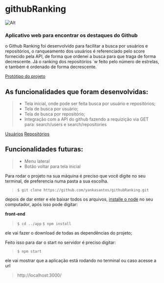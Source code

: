 # githubRanking


![Alt](./app/src/assets/Github_Ranking.gif)



### Aplicativo web para encontrar os destaques do Github

o Github Ranking  foi desenvolvido para facilitar a busca por usuários e repositórios,
o ranqueamento dos usuários é referenciado pelo score fornecido pela API, de forma que ordenei a busca para que traga de forma decrescente. Já o ranking dos repositórios ´w feito pelo número de estrelas, e também é ordenado de forma decrescente.


[Protótipo do projeto](https://www.figma.com/file/pSPYZ54UDt8YyPhvkCAhol/GithubRanking?node-id=11%3A3 "figma - Github Ranking")

## As funcionalidades que foram desenvolvidas:

> *  Tela inicial, onde pode ser feita busca por usuário e repositórios;
> *  Tela de busca por usuário; 
> *  Tela de busca por repositório;
> *  Integração com a API do github fazendo a requizição via GET para: search/users e search/repositories 

[Usuários](https://developer.github.com/v3/search/#search-users " Documentação Github API")
[Repositórios](https://developer.github.com/v3/search/#search-repositories " Documentação Github API")


## Funcionalidades futuras:

> * Menu lateral
> * Botão voltar para tela inicial



Para rodar o projeto na sua máquina é preciso que você digite
no seu terminal, de preferencia numa pasta a sua escolha.

> `$ git clone https://github.com/yankasantos/githubRanking.git`

depois de dar enter e ele baixar todos os arquivos, [installe o node](https://nodejs.org/en/) no seu computador, após isso pode digitar:


 **front-end**
> `$ cd ../app`
> `$ npm install`

ele vai fazer o download de todas as dependências do projeto;

Feito isso para dar o start no servidor  é preciso digitar:

> `$ npm start`

ele vai mostrar que a aplicação está rodando no terminal ou caso acesse a url 
> http://localhost:3000/




